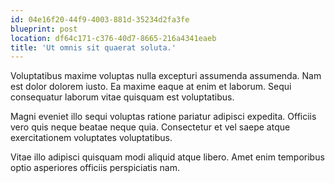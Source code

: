 ```yaml
---
id: 04e16f20-44f9-4003-881d-35234d2fa3fe
blueprint: post
location: df64c171-c376-40d7-8665-216a4341eaeb
title: 'Ut omnis sit quaerat soluta.'
---
```

Voluptatibus maxime voluptas nulla excepturi assumenda assumenda. Nam est dolor dolorem iusto. Ea maxime eaque at enim et laborum. Sequi consequatur laborum vitae quisquam est voluptatibus.

Magni eveniet illo sequi voluptas ratione pariatur adipisci expedita. Officiis vero quis neque beatae neque quia. Consectetur et vel saepe atque exercitationem voluptates voluptatibus.

Vitae illo adipisci quisquam modi aliquid atque libero. Amet enim temporibus optio asperiores officiis perspiciatis nam.